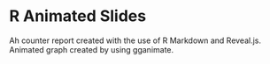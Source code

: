 # R Animated Slides

Ah counter report created with the use of R Markdown and Reveal.js.
Animated graph created by using gganimate.
